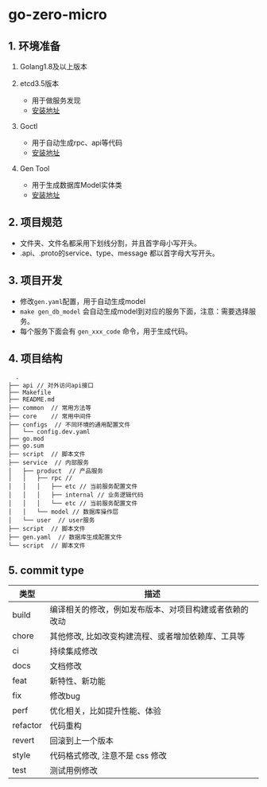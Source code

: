 # go-zero-micro

## 1. 环境准备

1. Golang1.8及以上版本

2. etcd3.5版本
    * 用于做服务发现
    * [安装地址](https://etcd.io/docs/v3.5/install/)

3. Goctl
    * 用于自动生成rpc、api等代码
    * [安装地址](https://go-zero.dev/cn/docs/goctl/goctl)

4. Gen Tool
    * 用于生成数据库Model实体类
    * [安装地址](https://gorm.io/zh_CN/gen/gen_tool.html)

## 2. 项目规范

* 文件夹、文件名都采用下划线分割，并且首字母小写开头。
* .api、.proto的service、type、message 都以首字母大写开头。

## 3. 项目开发

* 修改`gen.yaml`配置，用于自动生成model
* `make gen_db_model` 会自动生成model到对应的服务下面，注意：需要选择服务。
* 每个服务下面会有 `gen_xxx_code` 命令，用于生成代码。

## 4. 项目结构

```
  .
├── api // 对外访问api接口
├── Makefile
├── README.md
├── common  // 常用方法等
├── core    // 常用中间件
├── configs  // 不同环境的通用配置文件
│   └── config.dev.yaml
├── go.mod
├── go.sum
├── script  // 脚本文件
├── service  // 内部服务
│   ├── product  // 产品服务
│   │   ├── rpc // 
│   │   │   ├── etc // 当前服务配置文件
│   │   │   ├── internal // 业务逻辑代码
│   │   │   └── etc // 当前服务配置文件
│   │   └── model // 数据库操作层
│   └── user  // user服务
├── script  // 脚本文件
├── gen.yaml  // 数据库生成配置文件
└── script  // 脚本文件

```

## 5. commit type

| 类型       | 描述                           |
|----------|------------------------------|
| build    | 	编译相关的修改，例如发布版本、对项目构建或者依赖的改动 |
| chore    | 	其他修改, 比如改变构建流程、或者增加依赖库、工具等  |
| ci       | 	持续集成修改                      |
| docs     | 	文档修改                        |
| feat     | 	新特性、新功能                     |
| fix      | 	修改bug                       |
| perf     | 	优化相关，比如提升性能、体验              |
| refactor | 	代码重构                        |
| revert   | 	回滚到上一个版本                    |
| style    | 	代码格式修改, 注意不是 css 修改         |
| test     | 	测试用例修改                      |

